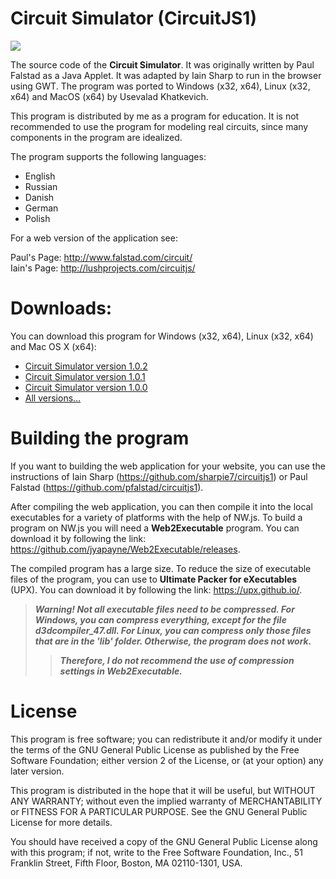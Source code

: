 # Circuit Simulator (CircuitJS1)

![](https://pbs.twimg.com/media/Dmglty4XoAAOL3U.jpg:large)

The source code of the **Circuit Simulator**. It was originally written by Paul Falstad as a Java Applet. It was adapted by Iain Sharp to run in the browser using GWT. The program was ported to Windows (x32, x64), Linux (x32, x64) and MacOS (x64) by Usevalad Khatkevich.

This program is distributed by me as a program for education. It is not recommended to use the program for modeling real circuits, since many components in the program are idealized.

The program supports the following languages:
- English
- Russian
- Danish
- German
- Polish

For a web version of the application see:

Paul's Page: http://www.falstad.com/circuit/  
Iain's Page: http://lushprojects.com/circuitjs/

# Downloads:

You can download this program for Windows (x32, x64), Linux (x32, x64) and Mac OS X (x64):
- [Circuit Simulator version 1.0.2](https://github.com/CEBA77/circuitjs1/releases/tag/1.0.2)
- [Circuit Simulator version 1.0.1](https://github.com/CEBA77/circuitjs1/releases/tag/1.0.1)
- [Circuit Simulator version 1.0.0](https://github.com/CEBA77/circuitjs1/releases/tag/1.0.0)
- [All versions...](https://github.com/CEBA77/circuitjs1/releases)

# Building the program

If you want to building the web application for your website, you can use the instructions of Iain Sharp (https://github.com/sharpie7/circuitjs1) or Paul Falstad (https://github.com/pfalstad/circuitjs1).

After compiling the web application, you can then compile it into the local executables for a variety of platforms with the help of NW.js. To build a program on NW.js you will need a **Web2Executable** program. You can download it by following the link: https://github.com/jyapayne/Web2Executable/releases.

The compiled program has a large size. To reduce the size of executable files of the program, you can use to **Ultimate Packer for eXecutables** (UPX). You can download it by following the link: https://upx.github.io/.

> ***Warning! Not all executable files need to be compressed. For Windows, you can compress everything, except for the file d3dcompiler_47.dll. For Linux, you can compress only those files that are in the 'lib' folder. Otherwise, the program does not work.***
>> ***Therefore, I do not recommend the use of compression settings in Web2Executable.***

# License

This program is free software; you can redistribute it and/or modify it under the terms of the GNU General Public License as published by the Free Software Foundation; either version 2 of the License, or (at your option) any later version.

This program is distributed in the hope that it will be useful, but WITHOUT ANY WARRANTY; without even the implied warranty of MERCHANTABILITY or FITNESS FOR A PARTICULAR PURPOSE. See the GNU General Public License for more details.

You should have received a copy of the GNU General Public License along with this program; if not, write to the Free Software Foundation, Inc., 51 Franklin Street, Fifth Floor, Boston, MA 02110-1301, USA.
